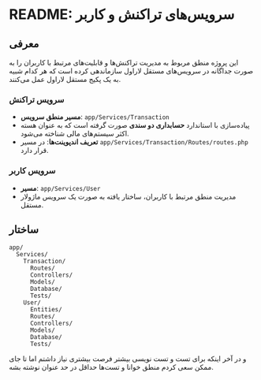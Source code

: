 # README: سرویس‌های تراکنش و کاربر

## معرفی
این پروژه منطق مربوط به مدیریت تراکنش‌ها و قابلیت‌های مرتبط با کاربران را به صورت جداگانه در سرویس‌های مستقل لاراول سازماندهی کرده است که هر کدام شبیه به یک پکیج مستقل لاراول عمل می‌کنند.

### سرویس تراکنش
- **مسیر منطق سرویس**: `app/Services/Transaction`
- پیاده‌سازی با استاندارد **حسابداری دو سندی** صورت گرفته است که به عنوان هسته اکثر سیستم‌های مالی شناخته می‌شود.
- **تعریف اندپوینت‌ها**: در مسیر `app/Services/Transaction/Routes/routes.php` قرار دارد.

### سرویس کاربر
- **مسیر**: `app/Services/User`
- مدیریت منطق مرتبط با کاربران، ساختار یافته به صورت یک سرویس ماژولار مستقل.

## ساختار
```plaintext
app/
  Services/
    Transaction/
      Routes/
      Controllers/
      Models/
      Database/
      Tests/
    User/
      Entities/
      Routes/
      Controllers/
      Models/
      Database/
      Tests/
```

و در آخر اینکه برای تست و تست نویسی بیشتر فرصت بیشتری نیاز داشتم اما تا جای ممکن سعی کردم منطق خوانا و تست‌ها حداقل در حد عنوان نوشته بشه.

